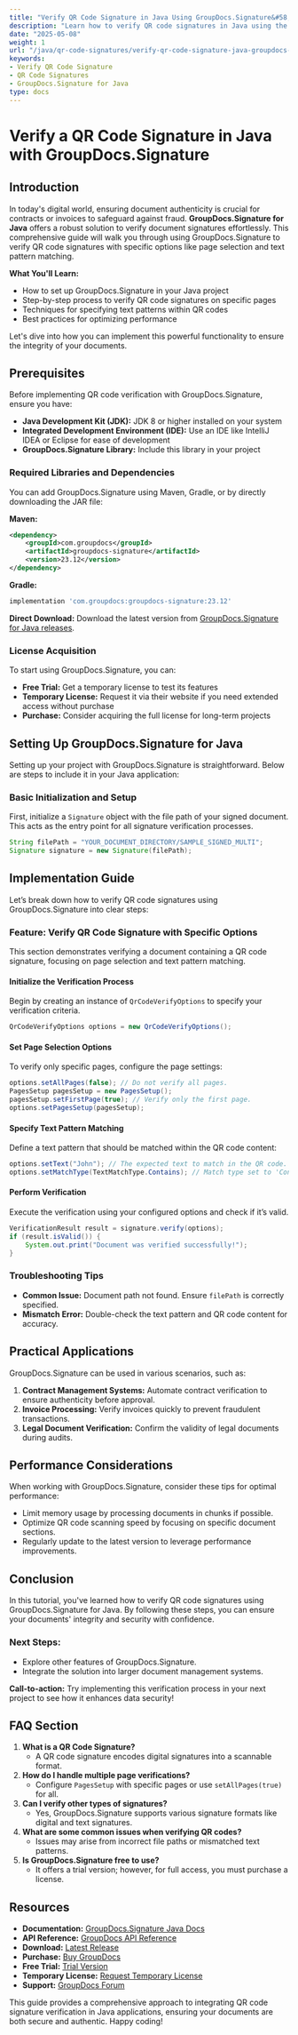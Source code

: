 ```yaml
---
title: "Verify QR Code Signature in Java Using GroupDocs.Signature&#58; A Comprehensive Guide"
description: "Learn how to verify QR code signatures in Java using the powerful GroupDocs.Signature library. This guide covers setup, verification options, and best practices."
date: "2025-05-08"
weight: 1
url: "/java/qr-code-signatures/verify-qr-code-signature-java-groupdocs-signature/"
keywords:
- Verify QR Code Signature
- QR Code Signatures
- GroupDocs.Signature for Java
type: docs
---
```

# Verify a QR Code Signature in Java with GroupDocs.Signature

## Introduction

In today's digital world, ensuring document authenticity is crucial for contracts or invoices to safeguard against fraud. **GroupDocs.Signature for Java** offers a robust solution to verify document signatures effortlessly. This comprehensive guide will walk you through using GroupDocs.Signature to verify QR code signatures with specific options like page selection and text pattern matching.

**What You'll Learn:**

- How to set up GroupDocs.Signature in your Java project
- Step-by-step process to verify QR code signatures on specific pages
- Techniques for specifying text patterns within QR codes
- Best practices for optimizing performance

Let's dive into how you can implement this powerful functionality to ensure the integrity of your documents.

## Prerequisites

Before implementing QR code verification with GroupDocs.Signature, ensure you have:

- **Java Development Kit (JDK):** JDK 8 or higher installed on your system
- **Integrated Development Environment (IDE):** Use an IDE like IntelliJ IDEA or Eclipse for ease of development
- **GroupDocs.Signature Library:** Include this library in your project

### Required Libraries and Dependencies

You can add GroupDocs.Signature using Maven, Gradle, or by directly downloading the JAR file:

**Maven:**

```xml
<dependency>
    <groupId>com.groupdocs</groupId>
    <artifactId>groupdocs-signature</artifactId>
    <version>23.12</version>
</dependency>
```

**Gradle:**

```gradle
implementation 'com.groupdocs:groupdocs-signature:23.12'
```

**Direct Download:** 
Download the latest version from [GroupDocs.Signature for Java releases](https://releases.groupdocs.com/signature/java/).

### License Acquisition

To start using GroupDocs.Signature, you can:

- **Free Trial:** Get a temporary license to test its features
- **Temporary License:** Request it via their website if you need extended access without purchase
- **Purchase:** Consider acquiring the full license for long-term projects

## Setting Up GroupDocs.Signature for Java

Setting up your project with GroupDocs.Signature is straightforward. Below are steps to include it in your Java application:

### Basic Initialization and Setup

First, initialize a `Signature` object with the file path of your signed document. This acts as the entry point for all signature verification processes.

```java
String filePath = "YOUR_DOCUMENT_DIRECTORY/SAMPLE_SIGNED_MULTI";
Signature signature = new Signature(filePath);
```

## Implementation Guide

Let’s break down how to verify QR code signatures using GroupDocs.Signature into clear steps:

### Feature: Verify QR Code Signature with Specific Options

This section demonstrates verifying a document containing a QR code signature, focusing on page selection and text pattern matching.

#### Initialize the Verification Process

Begin by creating an instance of `QrCodeVerifyOptions` to specify your verification criteria.

```java
QrCodeVerifyOptions options = new QrCodeVerifyOptions();
```

#### Set Page Selection Options

To verify only specific pages, configure the page settings:

```java
options.setAllPages(false); // Do not verify all pages.
PagesSetup pagesSetup = new PagesSetup();
pagesSetup.setFirstPage(true); // Verify only the first page.
options.setPagesSetup(pagesSetup);
```

#### Specify Text Pattern Matching

Define a text pattern that should be matched within the QR code content:

```java
options.setText("John"); // The expected text to match in the QR code.
options.setMatchType(TextMatchType.Contains); // Match type set to 'Contains'.
```

#### Perform Verification

Execute the verification using your configured options and check if it’s valid.

```java
VerificationResult result = signature.verify(options);
if (result.isValid()) {
    System.out.print("Document was verified successfully!");
}
```

### Troubleshooting Tips

- **Common Issue:** Document path not found. Ensure `filePath` is correctly specified.
- **Mismatch Error:** Double-check the text pattern and QR code content for accuracy.

## Practical Applications

GroupDocs.Signature can be used in various scenarios, such as:

1. **Contract Management Systems:** Automate contract verification to ensure authenticity before approval.
2. **Invoice Processing:** Verify invoices quickly to prevent fraudulent transactions.
3. **Legal Document Verification:** Confirm the validity of legal documents during audits.

## Performance Considerations

When working with GroupDocs.Signature, consider these tips for optimal performance:

- Limit memory usage by processing documents in chunks if possible.
- Optimize QR code scanning speed by focusing on specific document sections.
- Regularly update to the latest version to leverage performance improvements.

## Conclusion

In this tutorial, you've learned how to verify QR code signatures using GroupDocs.Signature for Java. By following these steps, you can ensure your documents' integrity and security with confidence. 

### Next Steps:

- Explore other features of GroupDocs.Signature.
- Integrate the solution into larger document management systems.

**Call-to-action:** Try implementing this verification process in your next project to see how it enhances data security!

## FAQ Section

1. **What is a QR Code Signature?**
   - A QR code signature encodes digital signatures into a scannable format.
2. **How do I handle multiple page verifications?**
   - Configure `PagesSetup` with specific pages or use `setAllPages(true)` for all.
3. **Can I verify other types of signatures?**
   - Yes, GroupDocs.Signature supports various signature formats like digital and text signatures.
4. **What are some common issues when verifying QR codes?**
   - Issues may arise from incorrect file paths or mismatched text patterns.
5. **Is GroupDocs.Signature free to use?**
   - It offers a trial version; however, for full access, you must purchase a license.

## Resources

- **Documentation:** [GroupDocs.Signature Java Docs](https://docs.groupdocs.com/signature/java/)
- **API Reference:** [GroupDocs API Reference](https://reference.groupdocs.com/signature/java/)
- **Download:** [Latest Release](https://releases.groupdocs.com/signature/java/)
- **Purchase:** [Buy GroupDocs](https://purchase.groupdocs.com/buy)
- **Free Trial:** [Trial Version](https://releases.groupdocs.com/signature/java/)
- **Temporary License:** [Request Temporary License](https://purchase.groupdocs.com/temporary-license/)
- **Support:** [GroupDocs Forum](https://forum.groupdocs.com/c/signature/)

This guide provides a comprehensive approach to integrating QR code signature verification in Java applications, ensuring your documents are both secure and authentic. Happy coding!
